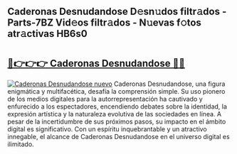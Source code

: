 ## Caderonas Desnudandose D𝚎sn𝚞dos filtr𝚊dos - Parts-7BZ Vid𝚎os filtr𝚊dos - N𝚞evas f𝚘tos atr𝚊ctivas HB6s0

# <h2><a href="http://mb367z.tromn.icu/?c=Caderonas+Desnudandose">🔗👉👉👉 Caderonas Desnudandose 🔗🔗</a></h2>

[![Caderonas Desnudandose nuevo](https://i.imgur.com/pEAQMta.gif)](http://mb367z.tromn.icu/?c=Caderonas+Desnudandose)
Caderonas Desnudandose, una figura enigmática y multifacética, desafía la comprensión simple. Su uso pionero de los medios digitales para la autorrepresentación ha cautivado y enfurecido a los espectadores, encendiendo debates sobre la identidad, la expresión artística y la naturaleza evolutiva de las sociedades en línea. A pesar de la incertidumbre de sus próximos pasos, su impacto en el ámbito digital es significativo. Con un espíritu inquebrantable y un atractivo innegable, el alcance de Caderonas Desnudandose en el universo digital es ilimitado.

